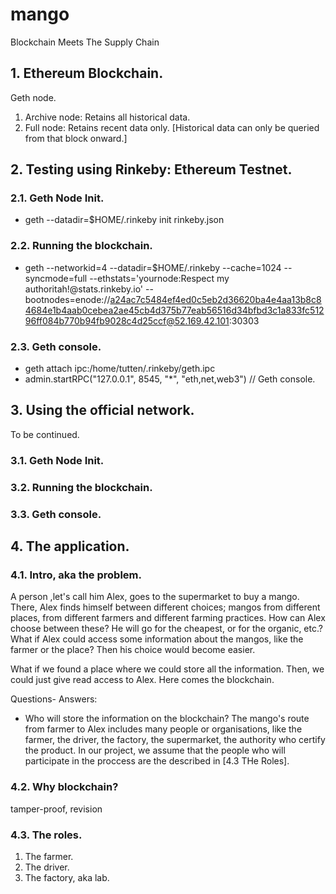 # mango
Blockchain Meets The Supply Chain

## 1. Ethereum Blockchain.

Geth node.
1. Archive node: Retains all historical data.
2. Full node: Retains recent data only. [Historical data can only be queried from that block onward.]

## 2. Testing using Rinkeby: Ethereum Testnet.

### 2.1. Geth Node Init.

- geth --datadir=$HOME/.rinkeby init rinkeby.json

### 2.2. Running the blockchain.

- geth --networkid=4 --datadir=$HOME/.rinkeby --cache=1024 --syncmode=full --ethstats='yournode:Respect my authoritah!@stats.rinkeby.io' --bootnodes=enode://a24ac7c5484ef4ed0c5eb2d36620ba4e4aa13b8c84684e1b4aab0cebea2ae45cb4d375b77eab56516d34bfbd3c1a833fc51296ff084b770b94fb9028c4d25ccf@52.169.42.101:30303

### 2.3. Geth console.
- geth attach ipc:/home/tutten/.rinkeby/geth.ipc
- admin.startRPC("127.0.0.1", 8545, "*", "eth,net,web3")  // Geth console.

## 3. Using the official network.

To be continued.

### 3.1. Geth Node Init.
### 3.2. Running the blockchain.
### 3.3. Geth console.

## 4. The application.

### 4.1. Intro, aka the problem.

A person ,let's call him Alex, goes to the supermarket to buy a mango. There, Alex finds himself between different choices; mangos from different places, from different farmers and different farming practices. How can Alex choose between these? He will go for the cheapest, or for the organic, etc.? What if Alex could access some information about the mangos, like the farmer or the place? Then his choice would become easier.

What if we found a place where we could store all the information. Then, we could just give read access to Alex.
Here comes the blockchain.

Questions- Answers:

- Who will store the information on the blockchain? The mango's route from farmer to Alex includes many people or organisations, like the farmer, the driver, the factory, the supermarket, the authority who certify the product. In our project, we assume that the people who will participate in the proccess are the described in [4.3 THe Roles].

### 4.2. Why blockchain? 

tamper-proof, revision

### 4.3. The roles.

1. The farmer.
2. The driver.
3. The factory, aka lab.
